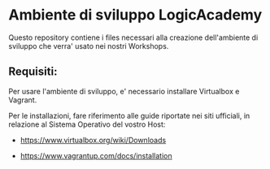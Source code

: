 # Ambiente di sviluppo LogicAcademy

Questo repository contiene i files necessari alla creazione dell'ambiente di sviluppo che verra' usato nei nostri Workshops.

## Requisiti:

Per usare l'ambiente di sviluppo, e' necessario installare Virtualbox e Vagrant.

Per le installazioni, fare riferimento alle guide riportate nei siti ufficiali, in relazione al Sistema Operativo del vostro Host:

- https://www.virtualbox.org/wiki/Downloads

- https://www.vagrantup.com/docs/installation